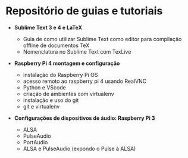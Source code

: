 # Repositório de guias e tutoriais

* **Sublime Text 3 e 4 e LaTeX**
  * Guia de como utilizar Sublime Text como editor para compilação offline de documentos TeX
  * Nomenclatura no Sublime Text com TexLive
  
* **Raspberry Pi 4 montagem e configuração**
  * instalação do Raspberry Pi OS
  * acesso remoto ao raspberry pi 4 usando RealVNC
  * Python e VScode
  * criação de ambientes com virtualenv
  * instalação e uso do git
  * git e virtualenv
  
* **Configurações de dispositivos de áudio: Raspberry Pi 3**
  * ALSA
  * PulseAudio
  * PortAudio
  * ALSA e PulseAudio (expondo o Pulse à ALSA)
